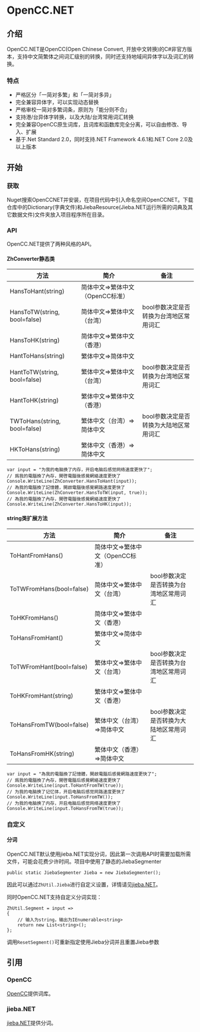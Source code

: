 # OpenCC.NET

## 介绍

OpenCC.NET是OpenCC(Open Chinese Convert, 开放中文转换)的C#非官方版本，支持中文简繁体之间词汇级别的转换，同时还支持地域间异体字以及词汇的转换。

### 特点

- 严格区分「一简对多繁」和「一简对多异」
- 完全兼容异体字，可以实现动态替换
- 严格审校一简对多繁词条，原则为「能分则不合」
- 支持港/台异体字转换，以及大陆/台湾常用词汇转换
- 完全兼容OpenCC原生词库，且词库和函数库完全分离，可以自由修改、导入、扩展
- 基于.Net Standard 2.0，同时支持.NET Framework 4.6.1和.NET Core 2.0及以上版本

## 开始

### 获取
Nuget搜索OpenCCNET并安装，在项目代码中引入命名空间OpenCCNET。下载仓库中的Dictionary(字典文件)和JiebaResource(Jieba.NET运行所需的词典及其它数据文件)文件夹放入项目程序所在目录。

### API
OpenCC.NET提供了两种风格的API。

#### ZhConverter静态类

|方法|简介|备注|
|----|----|----|
|HansToHant(string)|简体中文=>繁体中文（OpenCC标准）||
|HansToTW(string, bool=false)|简体中文=>繁体中文（台湾）|bool参数决定是否转换为台湾地区常用词汇|
|HansToHK(string)|简体中文=>繁体中文（香港）||
|HantToHans(string)|繁体中文=>简体中文||
|HantToTW(string, bool=false)|繁体中文=>繁体中文（台湾）|bool参数决定是否转换为台湾地区常用词汇|
|HantToHK(string)|繁体中文=>繁体中文（香港）||
|TWToHans(string, bool=false)|繁体中文（台湾）=>简体中文|bool参数决定是否转换为大陆地区常用词汇|
|HKToHans(string)|繁体中文（香港）=>简体中文||

```
var input = "为我的电脑换了内存，开启电脑后感觉网络速度更快了";
// 爲我的電腦換了內存，開啓電腦後感覺網絡速度更快了
Console.WriteLine(ZhConverter.HansToHant(input));
// 為我的電腦換了記憶體，開啟電腦後感覺網路速度更快了
Console.WriteLine(ZhConverter.HansToTW(input, true));
// 為我的電腦換了內存，開啓電腦後感覺網絡速度更快了
Console.WriteLine(ZhConverter.HansToHK(input));
```

#### string类扩展方法

|方法|简介|备注|
|----|----|----|
|ToHantFromHans()|简体中文=>繁体中文（OpenCC标准）||
|ToTWFromHans(bool=false)|简体中文=>繁体中文（台湾）|bool参数决定是否转换为台湾地区常用词汇|
|ToHKFromHans()|简体中文=>繁体中文（香港）||
|ToHansFromHant()|繁体中文=>简体中文||
|ToTWFromHant(bool=false)|繁体中文=>繁体中文（台湾）|bool参数决定是否转换为台湾地区常用词汇|
|ToHKFromHant(string)|繁体中文=>繁体中文（香港）||
|ToHansFromTW(bool=false)|繁体中文（台湾）=>简体中文|bool参数决定是否转换为大陆地区常用词汇|
|ToHansFromHK(string)|繁体中文（香港）=>简体中文||

```
var input = "為我的電腦換了記憶體，開啟電腦后感覺網路速度更快了";
// 爲我的電腦換了內存，開啓電腦后感覺網絡速度更快了
Console.WriteLine(input.ToHantFromTW(true));
// 为我的电脑换了记忆体，开启电脑后感觉网路速度更快了
Console.WriteLine(input.ToHansFromTW());
// 为我的电脑换了内存，开启电脑后感觉网络速度更快了
Console.WriteLine(input.ToHansFromTW(true));
```

### 自定义

#### 分词

OpenCC.NET默认使用jieba.NET实现分词，因此第一次调用API时需要加载所需文件，可能会花费少许时间。项目中使用了静态的JiebaSegmenter
```
public static JiebaSegmenter Jieba = new JiebaSegmenter();
```
因此可以通过`ZhUtil.Jieba`进行自定义设置，详情请见[jieba.NET](https://github.com/anderscui/jieba.NET)。

同时OpenCC.NET支持自定义分词实现：
```
ZhUtil.Segment = input =>
{
    // 输入为string，输出为IEnumerable<string>
    return new List<string>();
};
```

调用`ResetSegment()`可重新指定使用Jieba分词并且重置Jieba参数

## 引用

### OpenCC

[OpenCC](https://github.com/BYVoid/OpenCC)提供词库。

### jieba.NET

[jieba.NET](https://github.com/anderscui/jieba.NET)提供分词。